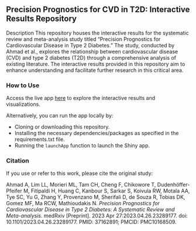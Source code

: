 
## Precision Prognostics for CVD in T2D: Interactive Results Repository

Description This repository houses the interactive results for the
systematic review and meta-analysis study titled “Precision Prognostics
for Cardiovascular Disease in Type 2 Diabetes.” The study, conducted by
Ahmad et al., explores the relationship between cardiovascular disease
(CVD) and type 2 diabetes (T2D) through a comprehensive analysis of
existing literature. The interactive results provided in this repository
aim to enhance understanding and facilitate further research in this
critical area.

### How to Use

Access the live app
[here](https://hugofitipaldi.shinyapps.io/T2D_prognostic/) to explore
the interactive results and visualizations.

Alternatively, you can run the app locally by:

- Cloning or downloading this repository.
- Installing the necessary dependencies/packages as specified in the
  requirements.txt file.
- Running the `launchApp` function to launch the Shiny app.

### Citation

If you use or refer to this work, please cite the original study:

Ahmad A, Lim LL, Morieri ML, Tam CH, Cheng F, Chikowore T,
Dudenhöffer-Pfeifer M, Fitipaldi H, Huang C, Kanbour S, Sarkar S,
Koivula RW, Motala AA, Tye SC, Yu G, Zhang Y, Provenzano M, Sherifali D,
de Souza R, Tobias DK, Gomez MF, Ma RCW, Mathioudakis N. *Precision
Prognostics for Cardiovascular Disease in Type 2 Diabetes: A Systematic
Review and Meta-analysis*. medRxiv \[Preprint\]. 2023 Apr
27:2023.04.26.23289177. doi: 10.1101/2023.04.26.23289177. PMID:
37162891; PMCID: PMC10168509.
